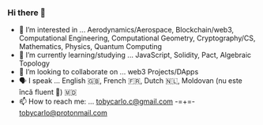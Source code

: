 ### Hi there 👋

- 🔭 I’m interested in ... Aerodynamics/Aerospace, Blockchain/web3, Computational Engineering, Computational Geometry, Cryptography/CS, Mathematics, Physics, Quantum Computing
- 🌱 I’m currently learning/studying ... JavaScript, Solidity, Pact, Algebraic Topology
- 👯 I’m looking to collaborate on ... web3 Projects/DApps 
- 🗣 I speak ... English 🇬🇧, French 🇫🇷, Dutch 🇳🇱, Moldovan (nu este încă fluent 🙂) 🇲🇩
- 📫 How to reach me: ... tobycarlo.c@gmail.com -=+=- tobycarlo@protonmail.com
